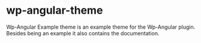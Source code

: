 wp-angular-theme
================

Wp-Angular Example theme is an example theme for the Wp-Angular plugin. Besides being an example it also contains the documentation.
